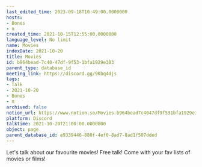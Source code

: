 ```yaml
---
last_edited_time: 2023-09-18T10:49:00.0000000
hosts:
- Bones
- π
created_time: 2021-10-15T12:55:00.0000000
language_level: No limit
name: Movies
indexDate: 2021-10-20
title: Movies
id: b964bead-7c40-47df-9f53-1bfa1929e303
parent_type: database_id
meeting_link: https://discord.gg/9Kbq4djs
tags:
- Talk
- 2021-10-20
- Bones
- π
archived: false
notion_url: https://www.notion.so/Movies-b964bead7c4047df9f531bfa1929e303
platform: Discord
talktime: 2021-10-20T21:00:00.0000000
object: page
parent_database_id: e9339446-880f-4ef0-8ad7-8ad1f507dded
---
```


Let's talk about our favourite movies!
Free talk! Come with your fav lists of movies or films!


